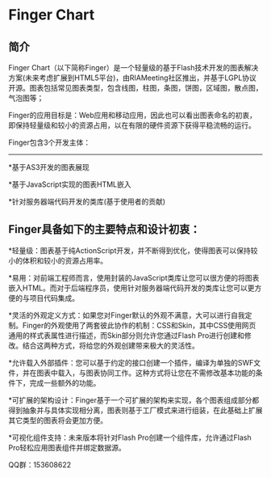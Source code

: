 Finger Chart 
================================================

简介
-----------------

Finger Chart（以下简称Finger）是一个轻量级的基于Flash技术开发的图表解决方案(未来考虑扩展到HTML5平台)，由RIAMeeting社区推出，并基于LGPL协议开源。图表包括常见图表类型，包含线图，柱图，条图，饼图，区域图，散点图，气泡图等；

Finger的应用目标是：Web应用和移动应用，因此也可以看出图表命名的初衷，即保持轻量级和较小的资源占用，以在有限的硬件资源下获得平稳流畅的运行。

Finger包含3个开发主体：

-----------------

*基于AS3开发的图表展现

*基于JavaScript实现的图表HTML嵌入

*针对服务器端代码开发的类库(基于使用者的贡献)

Finger具备如下的主要特点和设计初衷：
-----------------

*轻量级：图表基于纯ActionScript开发，并不断得到优化，使得图表可以保持较小的体积和较小的资源占用率。

*易用：对前端工程师而言，使用封装的JavaScript类库让您可以很方便的将图表嵌入HTML。而对于后端程序员，使用针对服务器端代码开发的类库让您可以更方便的与项目代码集成。

*灵活的外观定义方式：如果您对Finger默认的外观不满意，大可以进行自我定制。Finger的外观使用了两套彼此协作的机制：CSS和Skin，其中CSS使用网页通用的样式表属性进行描述，而Skin部分则允许您通过Flash Pro进行创建和修改。结合这两种方式，将给您的外观创建带来极大的灵活性。

*允许载入外部插件：您可以基于约定的接口创建一个插件，编译为单独的SWF文件，并在图表中载入，与图表协同工作。这种方式将让您在不需修改基本功能的条件下，完成一些额外的功能。

*可扩展的架构设计：Finger基于一个可扩展的架构来实现，各个图表组成部分都得到抽象并与具体实现相分离，图表则基于工厂模式来进行组装，在此基础上扩展其它类型的图表将会更加方便。

*可视化组件支持：未来版本将针对Flash Pro创建一个组件库，允许通过Flash Pro轻松应用图表组件并绑定数据源。

QQ群：153608622